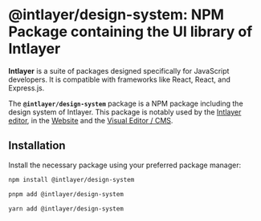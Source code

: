 # @intlayer/design-system: NPM Package containing the UI library of Intlayer

**Intlayer** is a suite of packages designed specifically for JavaScript developers. It is compatible with frameworks like React, React, and Express.js.

The **`@intlayer/design-system`** package is a NPM package including the design system of Intlayer. This package is notably used by the [Intlayer editor](https://github.com/aymericzip/intlayer/tree/main/docs/{{locale}}/packages/intlayer-editor/index.md), in the [Website](https://intlayer.org) and the [Visual Editor / CMS](https://intlayer.org/dashboard).

## Installation

Install the necessary package using your preferred package manager:

```bash packageManager="npm"
npm install @intlayer/design-system
```

```bash packageManager="pnpm"
pnpm add @intlayer/design-system
```

```bash packageManager="yarn"
yarn add @intlayer/design-system
```
